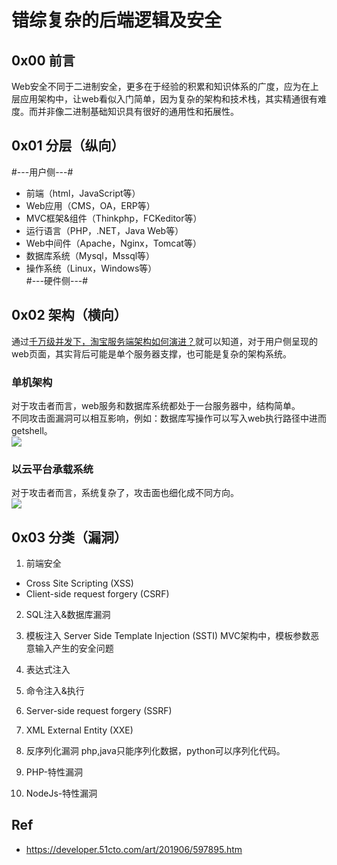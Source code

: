 # 错综复杂的后端逻辑及安全

## 0x00 前言
Web安全不同于二进制安全，更多在于经验的积累和知识体系的广度，应为在上层应用架构中，让web看似入门简单，因为复杂的架构和技术栈，其实精通很有难度。而并非像二进制基础知识具有很好的通用性和拓展性。        

## 0x01 分层（纵向）

#---用户侧---#
- 前端（html，JavaScript等）
- Web应用（CMS，OA，ERP等）
- MVC框架&组件（Thinkphp，FCKeditor等）
- 运行语言（PHP，.NET，Java Web等）
- Web中间件（Apache，Nginx，Tomcat等）
- 数据库系统（Mysql，Mssql等）
- 操作系统（Linux，Windows等）    
#---硬件侧---#

## 0x02 架构（横向）
通过[千万级并发下，淘宝服务端架构如何演进？](https://developer.51cto.com/art/201906/597895.htm)就可以知道，对于用户侧呈现的web页面，其实背后可能是单个服务器支撑，也可能是复杂的架构系统。    

### 单机架构
对于攻击者而言，web服务和数据库系统都处于一台服务器中，结构简单。    
不同攻击面漏洞可以相互影响，例如：数据库写操作可以写入web执行路径中进而getshell。     
![](https://s2.51cto.com/oss/201906/14/a02337d35e38630cb4e0c44b88e8b983.jpg-wh_651x-s_3331278464.jpg)

### 以云平台承载系统
对于攻击者而言，系统复杂了，攻击面也细化成不同方向。      
![](https://s3.51cto.com/oss/201906/14/97b88fa7fb4f64aecd4701b12bef38b6.jpg-wh_600x-s_2360315611.jpg)

## 0x03 分类（漏洞）
1. 前端安全
- Cross Site Scripting (XSS)
- Client-side request forgery (CSRF)
2. SQL注入&数据库漏洞

3. 模板注入 Server Side Template Injection (SSTI)
MVC架构中，模板参数恶意输入产生的安全问题

4. 表达式注入
5. 命令注入&执行
6. Server-side request forgery (SSRF)
7. XML External Entity (XXE)
8. 反序列化漏洞
php,java只能序列化数据，python可以序列化代码。
9. PHP-特性漏洞
10. NodeJs-特性漏洞


## Ref

- https://developer.51cto.com/art/201906/597895.htm
